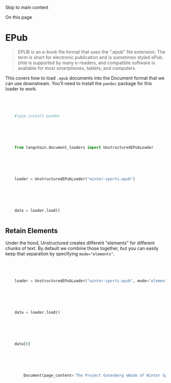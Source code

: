 

Skip to main content

On this page

# EPub

> EPUB is an e-book file format that uses the ".epub" file extension. The term is short for electronic publication and is sometimes styled ePub. `EPUB` is supported by many e-readers, and compatible
> software is available for most smartphones, tablets, and computers.

This covers how to load `.epub` documents into the Document format that we can use downstream. You'll need to install the `pandoc` package for this loader to work.

```python




    #!pip install pandoc



```


```python




    from langchain.document_loaders import UnstructuredEPubLoader



```


```python




    loader = UnstructuredEPubLoader("winter-sports.epub")



```


```python




    data = loader.load()



```


## Retain Elements​

Under the hood, Unstructured creates different "elements" for different chunks of text. By default we combine those together, but you can easily keep that separation by specifying `mode="elements"`.

```python




    loader = UnstructuredEPubLoader("winter-sports.epub", mode="elements")



```


```python




    data = loader.load()



```


```python




    data[0]



```


```python




        Document(page_content='The Project Gutenberg eBook of Winter Sports in\nSwitzerland, by E. F. Benson', lookup_str='', metadata={'source': 'winter-sports.epub', 'page_number': 1, 'category': 'Title'}, lookup_index=0)



```
